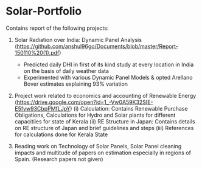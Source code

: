 # Solar-Portfolio

Contains report of the following projects:
1. Solar Radiation over India: Dynamic Panel Analysis
   (https://github.com/anshul96go/Documents/blob/master/Report-150110%20(1).pdf)
   * Predicted daily DHI in first of its kind study at every location in India on the basis of daily weather data
   * Experimented with various Dynamic Panel Models & opted Arellano Bover estimates explaining 93% variation
   
2. Project work related to economics and accounting of Renewable Energy 
   (https://drive.google.com/open?id=1_-Vw0A59K32SIE-E5fvw93CbpPMfLJpY)
    (i)   Calculation: Contains Renewable Purchase Obligations, Calculations for Hydro and Solar plants for different capacitiies for state of Kerala
    (ii)  RE Structure in Japan: Contains details on RE structure of Japan and brief guidelines and steps
    (iii) References for calculations done for Kerala State
  
3. Reading work on Technology of Solar Panels, Solar Panel cleaning impacts and multitude of papers on estimation especially in regions of Spain. 
   (Research papers not given)
